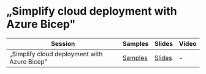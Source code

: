 # „Simplify cloud deployment with Azure Bicep"


| Session                                      | Samples                                                                                     | Slides                                                     | Video |
| -------------------------------------------- | ------------------------------------------------------------------------------------------- | ---------------------------------------------------------- | ----- |
| „Simplify cloud deployment with Azure Bicep" | [Samples](https://github.com/jpodoba/Presentations/tree/master/2021-11-03-DevOpsLunch/demo) | [Slides](./Simplify_cloud_deployment_with_Azure_Bicep.pdf) | -     |